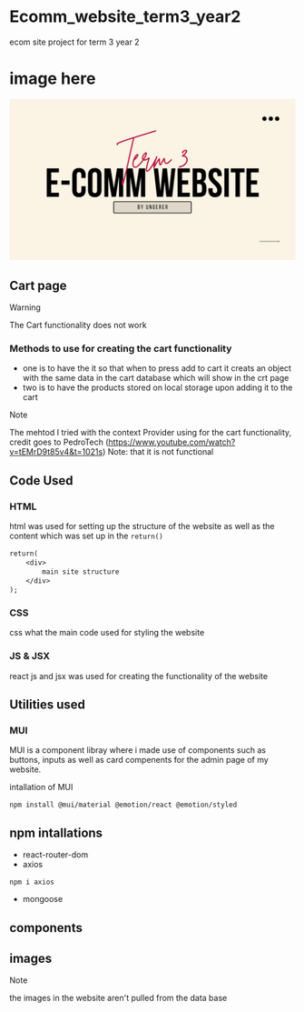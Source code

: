 <h1> Ecomm_website_term3_year2 </h1>
 ecom site project for term 3 year 2 

<h1>image here</h1>
<!-- image here -->
<picture>
    <img src='assets\coverImage.png'>
</picture>

## Cart page

> [!WARNING]
> The Cart functionality does not work 

### Methods to use for creating the cart functionality
- one is to have the it so that when to press add to cart it creats an object with the same data in the cart database which will show in the crt page 
- two is to have the products stored on local storage upon adding it to the cart

> [!NOTE]
> The mehtod I tried with the context Provider using for the cart functionality, credit goes to PedroTech (https://www.youtube.com/watch?v=tEMrD9t85v4&t=1021s) Note: that it is not functional

## Code Used 

### HTML
html was used for setting up the structure of the website as well as the content which was set up in the `return()`
```
return(
    <div>
        main site structure
    </div>
);
```

### CSS
css what the main code used for styling the website

### JS & JSX
react js and jsx was used for creating the functionality of the website 

## Utilities used 

### MUI
MUI is a component libray where i made use of components such as buttons, inputs as well as card compenents for the admin page of my website. 

intallation of MUI

```
npm install @mui/material @emotion/react @emotion/styled
```
## npm intallations 
- react-router-dom
- axios
```
npm i axios
```
-  mongoose


## components 

## images 
> [!NOTE]
> the images in the website aren't pulled from the data base 